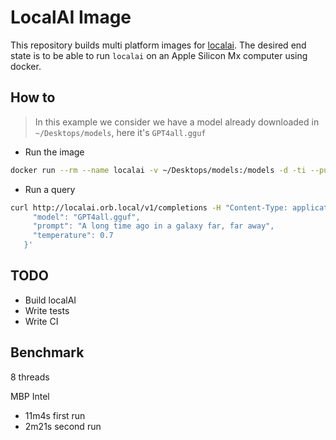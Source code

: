 # LocalAI Image

This repository builds multi platform images for [localai](https://localai.io/).
The desired end state is to be able to run `localai` on an Apple Silicon Mx computer using docker.

## How to

> In this example we consider we have a model already downloaded in `~/Desktops/models`, here it's `GPT4all.gguf`

* Run the image

```sh
docker run --rm --name localai -v ~/Desktops/models:/models -d -ti --pull always ghcr.io/ducretje/localai-image --threads 8 --models-path /models --preload-models '[{"model": "GPT4all.gguf"}]'
```

* Run a query

```sh
curl http://localai.orb.local/v1/completions -H "Content-Type: application/json" -d '{
     "model": "GPT4all.gguf",
     "prompt": "A long time ago in a galaxy far, far away",
     "temperature": 0.7
   }'
```

## TODO

* Build localAI
* Write tests
* Write CI

## Benchmark

8 threads

MBP Intel
* 11m4s first run
* 2m21s second run

